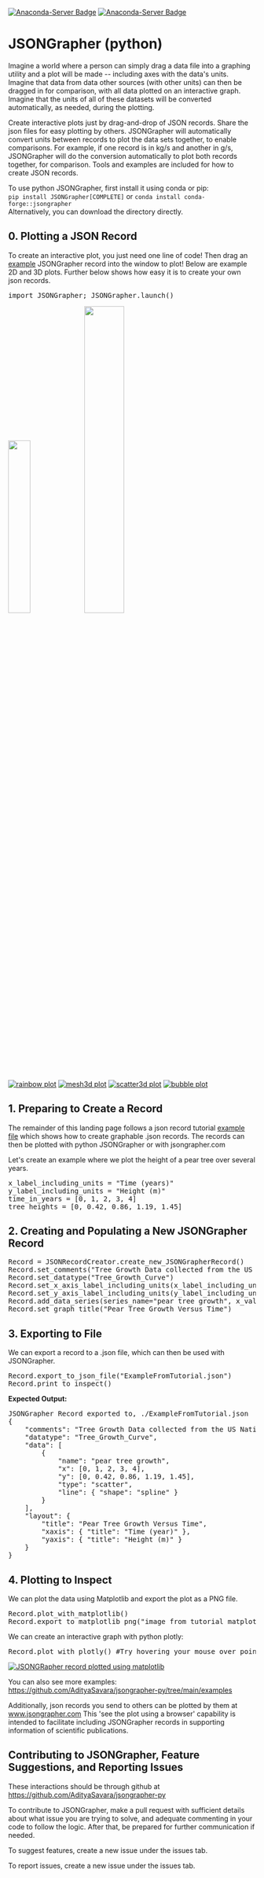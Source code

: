 [![Anaconda-Server Badge](https://anaconda.org/conda-forge/jsongrapher/badges/version.svg)](https://anaconda.org/conda-forge/jsongrapher) [![Anaconda-Server Badge](https://badge.fury.io/py/jsongrapher.svg)](https://badge.fury.io/py/jsongrapher)

# JSONGrapher (python)

Imagine a world where a person can simply drag a data file into a graphing utility and a plot will be made -- including axes with the data's units. Imagine that data from data other sources (with other units) can then be dragged in for comparison, with all data plotted on an interactive graph. Imagine that the units of all of these datasets will be converted automatically, as needed, during the plotting.

Create interactive plots just by drag-and-drop of JSON records. Share the json files for easy plotting by others. JSONGrapher will automatically convert units between records to plot the data sets together, to enable comparisons. For example, if one record is in kg/s and another in g/s, JSONGrapher will do the conversion automatically to plot both records together, for comparison. Tools and examples are included for how to create JSON records.

To use python JSONGrapher, first install it using conda or pip:<br>
`pip install JSONGrapher[COMPLETE]` or `conda install conda-forge::jsongrapher` <br>
Alternatively, you can download the directory directly.<br> 

## **0\. Plotting a JSON Record**
To create an interactive plot, you just need one line of code! Then drag an [example](https://github.com/AdityaSavara/jsongrapher-py/tree/main/examples/example_1_drag_and_drop) JSONGrapher record into the window to plot!
Below are example 2D and 3D plots. Further below shows how easy it is to create your own json records.
<pre>
import JSONGrapher; JSONGrapher.launch()
</pre>

<a href="https://raw.githubusercontent.com/AdityaSavara/JSONGrapher-py/main/examples/example_1_drag_and_drop/images/JSONGrapherWindowShortened.gif"><img src="https://raw.githubusercontent.com/AdityaSavara/JSONGrapher-py/main/examples/example_1_drag_and_drop/images/JSONGrapherWindowShortened.gif" width="30%"></a>
<a href="https://raw.githubusercontent.com/AdityaSavara/JSONGrapher-py/main/examples/example_1_drag_and_drop/images/UAN_DTA_image.gif"><img src="https://raw.githubusercontent.com/AdityaSavara/JSONGrapher-py/main/examples/example_1_drag_and_drop/images/UAN_DTA_image.gif" width="40%"></a>


[![rainbow plot](https://raw.githubusercontent.com/AdityaSavara/JSONGrapher-py/main/examples/example_1_drag_and_drop/images/SrTiO3_rainbow_image.gif)](https://raw.githubusercontent.com/AdityaSavara/JSONGrapher-py/main/examples/example_1_drag_and_drop/images/SrTiO3_rainbow_image.gif)
[![mesh3d plot](https://raw.githubusercontent.com/AdityaSavara/JSONGrapher-py/main/examples/example_1_drag_and_drop/images/Rate_Constant_mesh3d.gif)](https://raw.githubusercontent.com/AdityaSavara/JSONGrapher-py/main/examples/example_1_drag_and_drop/images/Rate_Constant_mesh3d.gif)
[![scatter3d plot](https://raw.githubusercontent.com/AdityaSavara/JSONGrapher-py/main/examples/example_1_drag_and_drop/images/Rate_Constant_Scatter3d_example10.gif)](https://raw.githubusercontent.com/AdityaSavara/JSONGrapher-py/main/examples/example_1_drag_and_drop/images/Rate_Constant_Scatter3d_example10.gif)
[![bubble plot](https://raw.githubusercontent.com/AdityaSavara/JSONGrapher-py/main/examples/example_1_drag_and_drop/images/Rate_Constant_bubble.gif)](https://raw.githubusercontent.com/AdityaSavara/JSONGrapher-py/main/examples/example_1_drag_and_drop/images/Rate_Constant_bubble.gif)




## **1\. Preparing to Create a Record**

The remainder of this landing page follows a json record tutorial [example file](https://github.com/AdityaSavara/jsongrapher-py/blob/main/examples/example_2_creating_records_and_using_styles/example_2_json_record_tutorial.py) which shows how to create graphable .json records. The records can then be plotted with python JSONGrapher or with jsongrapher.com<br>

Let's create an example where we plot the height of a pear tree over several years. 
<pre>
x_label_including_units = "Time (years)"
y_label_including_units = "Height (m)"
time_in_years = [0, 1, 2, 3, 4]
tree_heights = [0, 0.42, 0.86, 1.19, 1.45]
</pre>

## **2\. Creating and Populating a New JSONGrapher Record**

<pre>
Record = JSONRecordCreator.create_new_JSONGrapherRecord()
Record.set_comments("Tree Growth Data collected from the US National Arboretum")
Record.set_datatype("Tree_Growth_Curve")
Record.set_x_axis_label_including_units(x_label_including_units)
Record.set_y_axis_label_including_units(y_label_including_units)
Record.add_data_series(series_name="pear tree growth", x_values=time_in_years, y_values=tree_heights, plot_type="scatter_spline")
Record.set_graph_title("Pear Tree Growth Versus Time")
</pre>

## **3\. Exporting to File**

We can export a record to a .json file, which can then be used with JSONGrapher. 
<pre>
Record.export_to_json_file("ExampleFromTutorial.json")
Record.print_to_inspect()
</pre>

<p><strong>Expected Output:</strong></p>
<pre>
JSONGrapher Record exported to, ./ExampleFromTutorial.json
{
    "comments": "Tree Growth Data collected from the US National Arboretum",
    "datatype": "Tree_Growth_Curve",
    "data": [
        {
            "name": "pear tree growth",
            "x": [0, 1, 2, 3, 4],
            "y": [0, 0.42, 0.86, 1.19, 1.45],
            "type": "scatter",
            "line": { "shape": "spline" }
        }
    ],
    "layout": {
        "title": "Pear Tree Growth Versus Time",
        "xaxis": { "title": "Time (year)" },
        "yaxis": { "title": "Height (m)" }
    }
}
</pre>

## **4\. Plotting to Inspect**

We can plot the data using Matplotlib and export the plot as a PNG file.
<pre>
Record.plot_with_matplotlib()
Record.export_to_matplotlib_png("image_from_tutorial_matplotlib_fig")
</pre>

We can create an interactive graph with python plotly:
<pre>
Record.plot_with_plotly() #Try hovering your mouse over points after this command!
</pre>

[![JSONGRapher record plotted using matplotlib](https://raw.githubusercontent.com/AdityaSavara/JSONGrapher-py/main/examples/example_2_creating_records_and_using_styles/image_from_tutorial_matplotlib_fig.png)](https://raw.githubusercontent.com/AdityaSavara/JSONGrapher-py/main/examples/example_2_creating_records_and_using_styles/image_from_tutorial_matplotlib_fig.png)

You can also see more examples: https://github.com/AdityaSavara/jsongrapher-py/tree/main/examples

Additionally, json records you send to others can be plotted by them at www.jsongrapher.com
This 'see the plot using a browser' capability is intended to facilitate including JSONGrapher records in supporting information of scientific publications.


## **Contributing to JSONGrapher, Feature Suggestions, and Reporting Issues**

These interactions should be through github at https://github.com/AdityaSavara/jsongrapher-py

To contribute to JSONGrapher, make a pull request with sufficient details about what issue you are trying to solve, and adequate commenting in your code to follow the logic. After that, be prepared for further communication if needed.

To suggest features, create a new issue under the issues tab.

To report issues, create a new issue under the issues tab.

